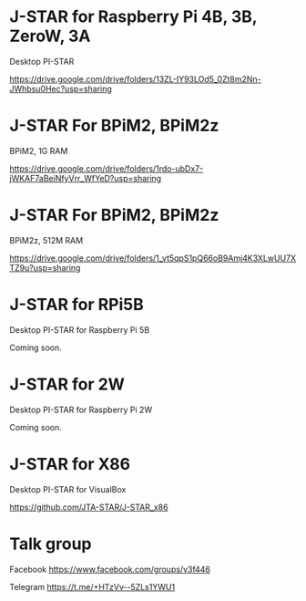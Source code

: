 # J-STAR for Raspberry Pi 4B, 3B, ZeroW, 3A
Desktop PI-STAR  

https://drive.google.com/drive/folders/13ZL-IY93LOd5_0Zt8m2Nn-JWhbsu0Hec?usp=sharing

# J-STAR For BPiM2, BPiM2z
BPiM2, 1G RAM 

https://drive.google.com/drive/folders/1rdo-ubDx7-jWKAF7aBeiNfyVrr_WfYeD?usp=sharing

# J-STAR For BPiM2, BPiM2z
BPiM2z, 512M RAM

https://drive.google.com/drive/folders/1_vt5qpS1pQ66oB9Amj4K3XLwUU7XTZ9u?usp=sharing

# J-STAR for RPi5B
Desktop PI-STAR for Raspberry Pi 5B

Coming soon.

# J-STAR for 2W
Desktop PI-STAR for Raspberry Pi 2W

Coming soon.

# J-STAR for X86
Desktop PI-STAR for VisualBox

https://github.com/JTA-STAR/J-STAR_x86


# Talk group
Facebook https://www.facebook.com/groups/v3f446

Telegram https://t.me/+HTzVv--5ZLs1YWU1 



